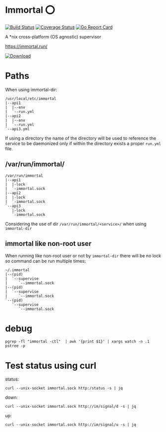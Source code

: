 # Immortal ⭕

[![Build Status](https://travis-ci.org/immortal/immortal.svg?branch=develop)](https://travis-ci.org/immortal/immortal)
[![Coverage Status](https://coveralls.io/repos/github/immortal/immortal/badge.svg?branch=develop)](https://coveralls.io/github/immortal/immortal?branch=develop)
[![Go Report Card](https://goreportcard.com/badge/github.com/immortal/immortal)](https://goreportcard.com/report/github.com/immortal/immortal)

A *nix cross-platform (OS agnostic) supervisor

https://immortal.run/

[ ![Download](https://api.bintray.com/packages/nbari/immortal/immortal/images/download.svg) ](https://bintray.com/nbari/immortal/immortal/_latestVersion)

# Paths

When using immortal-dir:

    /usr/local/etc/immortal
    |--api1
    |  |--env
    |  `--run.yml
    |--api2
    |  |--env
    |  `--run.yml
    `--api3.yml

If using a directory the name of the directory will be used to reference the
service to be daemonized only if within the directory exists a proper
`run.yml` file.

## /var/run/immortal/<name>

    /var/run/immortal
    |--api1
    |  |-lock
    |  `-immortal.sock
    |--api2
    |  |-lock
    |  `-immortal.sock
    `--api3
       |-lock
       `-immortal.sock

Considering the use of dir `/var/run/immortal/<service>/` when using `immortal-dir`

## immortal like non-root user

When running like non-root user or not by ``immortal-dir`` there will be no lock
so command can be run multiple times:

    ~/.immortal
    |--(pid)
    |  `--supervise
    |     `--immortal.sock
    |--(pid)
    |  `--supervise
    |     `--immortal.sock
    `--(pid)
       `--supervise
          `--immortal.sock


# debug

    pgrep -fl "immortal -ctl"  | awk '{print $1}' | xargs watch -n .1 pstree -p

# Test status using curl

status:

    curl --unix-socket immortal.sock http:/status -s | jq

down:

    curl --unix-socket immortal.sock http://im/signal/d -s | jq

up:

    curl --unix-socket immortal.sock http://im/signal/u -s | jq
